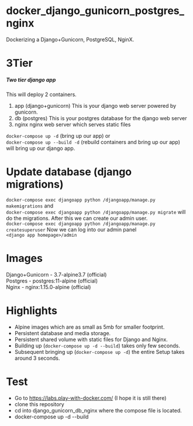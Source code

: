 # docker_django_gunicorn_postgres_nginx
Dockerizing a Django+Gunicorn, PostgreSQL, NginX.
# 3Tier
##### Two tier django app
This will deploy 2 containers.
1. app (django+gunicorn)
This is your django web server powered by gunicorn.
2. db (postgres)
This is your postgres database for the django web server
3. nginx
nginx web server which serves static files

`docker-compose up -d` (bring up our app) or  
`docker-compose up --build -d` (rebuild containers and bring up our app)  
will bring up our django app.  

# Update database (django migrations)
`docker-compose exec djangoapp python /djangoapp/manage.py makemigrations` and  
`docker-compose exec djangoapp python /djangoapp/manage.py migrate` will  
do the migrations. After this we can create our admin user.  
`docker-compose exec djangoapp python /djangoapp/manage.py createsuperuser`
Now we can log into our admin panel  
`<django app homepage>/admin`

# Images
Django+Gunicorn - 3.7-alpine3.7 (official)  
Postgres - postgres:11-alpine (official)  
Nginx - nginx:1.15.0-alpine (official)  

# Highlights
 - Alpine images which are as small as 5mb for smaller footprint.  
 - Persistent database and media storage.  
 - Persistent shared volume with static files for Django and Nginx.
 - Building up (`docker-compose up -d --build`) takes only few seconds.  
 - Subsequent bringing up (`docker-compose up -d`) the entire Setup takes around 3 seconds.  

# Test
 - Go to https://labs.play-with-docker.com/ (I hope it is still there)
 - clone this repository
 - cd into django_gunicorn_db_nginx where the compose file is located.  
 - docker-compose up -d --build
